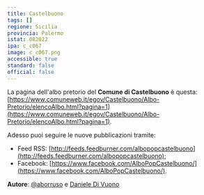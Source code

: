```yaml
---
title: Castelbuono
tags: []
regione: Sicilia
provincia: Palermo
istat: 082022
ipa: c_c067
image: c_c067.png
accessible: true
standard: false
official: false
---
```


La pagina dell'albo pretorio del **Comune di Castelbuono** è questa: [https://www.comuneweb.it/egov/Castelbuono/Albo-Pretorio/elencoAlbo.html?pagina=1](https://www.comuneweb.it/egov/Castelbuono/Albo-Pretorio/elencoAlbo.html?pagina=1).

Adesso puoi seguire le nuove pubblicazioni tramite:

* Feed RSS: [http://feeds.feedburner.com/albopopcastelbuono](http://feeds.feedburner.com/albopopcastelbuono);
* Facebook: [https://www.facebook.com/AlboPopCastelbuono/](https://www.facebook.com/AlboPopCastelbuono/).


**Autore**: [@aborruso](https://twitter.com/aborruso) e [Daniele Di Vuono](https://www.facebook.com/divuonodaniele)
